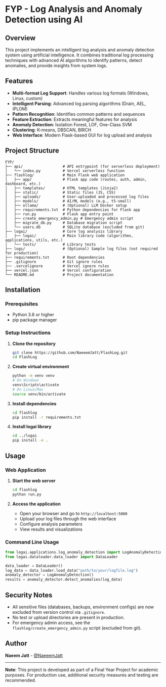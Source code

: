 # FYP - Log Analysis and Anomaly Detection using AI

## Overview

This project implements an intelligent log analysis and anomaly detection system using artificial intelligence. It combines traditional log processing techniques with advanced AI algorithms to identify patterns, detect anomalies, and provide insights from system logs.

## Features

- **Multi-format Log Support**: Handles various log formats (Windows, Linux, custom)
- **Intelligent Parsing**: Advanced log parsing algorithms (Drain, AEL, IPLOM)
- **Pattern Recognition**: Identifies common patterns and sequences
- **Feature Extraction**: Extracts meaningful features for analysis
- **Anomaly Detection**: Isolation Forest, LOF, One-Class SVM 
- **Clustering**: K-means, DBSCAN, BIRCH
- **Web Interface**: Modern Flask-based GUI for log upload and analysis

## Project Structure

```
FYP/
├── api/                  # API entrypoint (for serverless deployment)
│   └── index.py          # Vercel serverless function
├── flashlog/             # Main Flask web application
│   ├── app/              # Flask app code (routes, auth, admin, dashboard, etc.)
│   ├── templates/        # HTML templates (Jinja2)
│   ├── static/           # Static files (JS, CSS)
│   ├── uploads/          # User-uploaded and processed log files
│   ├── models/           # AI/ML models (e.g., t5-small)
│   ├── ollama/           # (Optional) LLM Docker setup
│   ├── requirements.txt  # Python dependencies for Flask app
│   ├── run.py            # Flask app entry point
│   ├── create_emergency_admin.py # Emergency admin script
│   ├── migrate_db.py     # Database migration script
│   └── users.db          # SQLite database (excluded from git)
├── logai/                # Core log analysis library
│   ├── logai/            # Main library code (algorithms, applications, utils, etc.)
│   └── tests/            # Library tests
├── logs/                 # (Optional) Sample log files (not required for production)
├── requirements.txt      # Root dependencies
├── .gitignore            # Git ignore rules
├── .vercelignore         # Vercel ignore rules
├── vercel.json           # Vercel configuration
└── README.md             # Project documentation
```

## Installation

### Prerequisites
- Python 3.8 or higher
- pip package manager

### Setup Instructions

1. **Clone the repository**
   ```bash
   git clone https://github.com/NaeeemJatt/FlashLog.git
   cd FlashLog
   ```

2. **Create virtual environment**
   ```bash
   python -m venv venv
   # On Windows
   venv\Scripts\activate
   # On Linux/Mac
   source venv/bin/activate
   ```

3. **Install dependencies**
   ```bash
   cd flashlog
   pip install -r requirements.txt
   ```

4. **Install logai library**
   ```bash
   cd ../logai
   pip install -e .
   ```

## Usage

### Web Application

1. **Start the web server**
   ```bash
   cd flashlog
   python run.py
   ```

2. **Access the application**
   - Open your browser and go to `http://localhost:5000`
   - Upload your log files through the web interface
   - Configure analysis parameters
   - View results and visualizations

### Command Line Usage

```python
from logai.applications.log_anomaly_detection import LogAnomalyDetection
from logai.dataloader.data_loader import DataLoader

data_loader = DataLoader()
log_data = data_loader.load_data("path/to/your/logfile.log")
anomaly_detector = LogAnomalyDetection()
results = anomaly_detector.detect_anomalies(log_data)
```

## Security Notes
- All sensitive files (databases, backups, environment configs) are now excluded from version control via `.gitignore`.
- No test or upload directories are present in production.
- For emergency admin access, see the `flashlog/create_emergency_admin.py` script (excluded from git).

## Author
**Naeem Jatt** - [@NaeeemJatt](https://github.com/NaeeemJatt)

---
**Note**: This project is developed as part of a Final Year Project for academic purposes. For production use, additional security measures and testing are recommended.